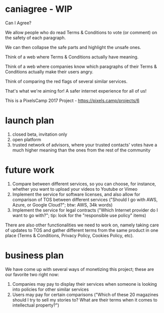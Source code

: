 # caniagree - WIP
Can I Agree?


We allow people who do read Terms & Conditions to vote (or comment) on the safety of each paragraph.

We can then collapse the safe parts and highlight the unsafe ones.

Think of a web where Terms & Conditions actually have meaning.

Think of a web where companies know which paragraphs of their Terms & Conditions actually make their users angry.

Think of comparing the red flags of several similar services.

That's what we're aiming for! A safer internet experience for all of us!

This is a PixelsCamp 2017 Project - https://pixels.camp/projects/6


# launch plan

 1. closed beta, invitation only
 1. open platform
 1. trusted network of advisors, where your trusted contacts' votes have a much higher meaning than the ones from the rest of the community


# future work

 1. Compare between different services, so you can choose, for instance, whether you want to upload your videos to Youtube or Vimeo
 1. Implement the service for software licenses, and also allow for comparison of TOS between different services ("Should I go with AWS, Azure, or Google Cloud?"; btw: AWS, 34k words)
 1. Implement the service for legal contracts ("Which Internet provider do I want to go with?"; tip: look for the "responsible use policy" items)

There are also other functionalities we need to work on, namely taking care of updates to TOS and gather different terms from the same product in one place (Terms & Conditions, Privacy Policy, Cookies Policy, etc).


# business plan

We have come up with several ways of monetizing this project; these are our favorite two right now:

 1. Companies may pay to display their services when someone is looking into policies for other similar services
 1. Users may pay for certain comparisons ("Which of these 20 magazines should I try to sell my stories to? What are their terms when it comes to intellectual property?")
 
